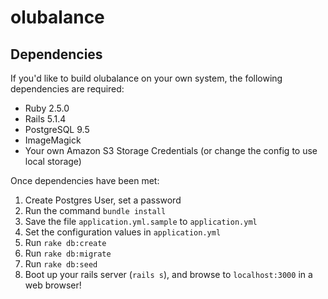# olubalance

Dependencies
------

If you'd like to build olubalance on your own system, the following dependencies are required:

* Ruby 2.5.0
* Rails 5.1.4
* PostgreSQL 9.5
* ImageMagick
* Your own Amazon S3 Storage Credentials (or change the config to use local storage)

Once dependencies have been met:

1. Create Postgres User, set a password
2. Run the command `bundle install`
3. Save the file `application.yml.sample` to `application.yml`
4. Set the configuration values in `application.yml`
5. Run `rake db:create`
6. Run `rake db:migrate`
7. Run `rake db:seed`
8. Boot up your rails server (`rails s`), and browse to `localhost:3000` in a web browser!

